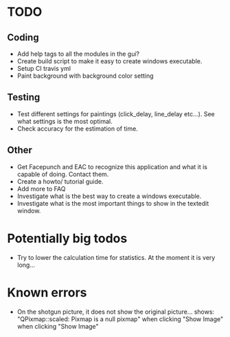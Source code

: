 # TODO

## Coding
- Add help tags to all the modules in the gui?
- Create build script to make it easy to create windows executable.
- Setup CI travis yml
- Paint background with background color setting


## Testing
- Test different settings for paintings (click_delay, line_delay etc...). See what settings is the most optimal.
- Check accuracy for the estimation of time.


## Other
- Get Facepunch and EAC to recognize this application and what it is capable of doing. Contact them.
- Create a howto/ tutorial guide.
- Add more to FAQ
- Investigate what is the best way to create a windows executable.
- Investigate what is the most important things to show in the textedit window.


# Potentially big todos
- Try to lower the calculation time for statistics. At the moment it is very long...


# Known errors
- On the shotgun picture, it does not show the original picture... shows: "QPixmap::scaled: Pixmap is a null pixmap" when clicking "Show Image" when clicking "Show Image"
